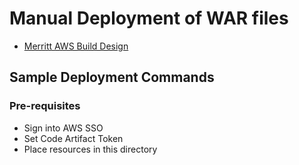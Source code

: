 # Manual Deployment of WAR files

- [Merritt AWS Build Design](README.md)

## Sample Deployment Commands

### Pre-requisites
- Sign into AWS SSO
- Set Code Artifact Token
- Place resources in this directory
